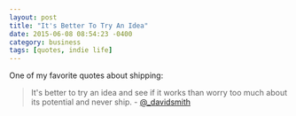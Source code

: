 ```yaml
---
layout: post
title: "It's Better To Try An Idea"
date: 2015-06-08 08:54:23 -0400
category: business
tags: [quotes, indie life]
---
```

One of my favorite quotes about shipping:

> It's better to try an idea and see if it works than worry too much about its potential and never ship. - [@_davidsmith][1]

[1]: https://twitter.com/_davidsmith